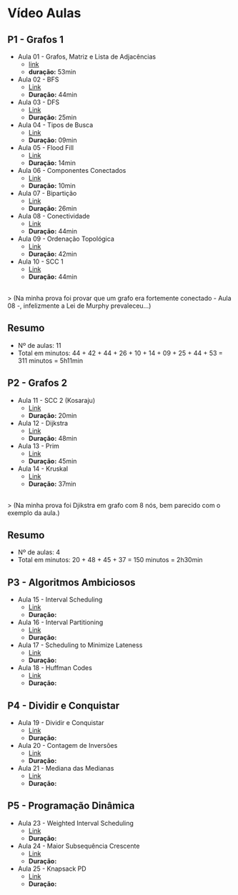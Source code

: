 # Vídeo Aulas

## P1 - Grafos 1
- Aula 01 - Grafos, Matriz e Lista de Adjacências
    * [link](https://unbbr-my.sharepoint.com/personal/serrano_unb_br/_layouts/15/stream.aspx?id=%2Fpersonal%2Fserrano%5Funb%5Fbr%2FDocuments%2FAula%2001%20%2D%20Grafos%20Matriz%20e%20Lista%20de%20Adj%2Emp4&ga=1&referrer=StreamWebApp%2EWeb&referrerScenario=AddressBarCopied%2Eview%2E6a78964a%2Ddf5b%2D45a4%2Daf6b%2D996bfd034320)
    * **duração:** 53min
- Aula 02 - BFS
    * [Link](https://unbbr-my.sharepoint.com/personal/serrano_unb_br/_layouts/15/stream.aspx?id=%2Fpersonal%2Fserrano%5Funb%5Fbr%2FDocuments%2FAula%2002%20%2D%20BFS%2Emp4&ga=1&referrer=StreamWebApp%2EWeb&referrerScenario=AddressBarCopied%2Eview%2E5c6ad5ec%2D88db%2D412c%2Da8dc%2D43648979b194)
    * **Duração:** 44min
- Aula 03 - DFS
    * [Link](https://unbbr-my.sharepoint.com/personal/serrano_unb_br/_layouts/15/stream.aspx?id=%2Fpersonal%2Fserrano%5Funb%5Fbr%2FDocuments%2FAula%2003%20%2D%20DFS%2Emp4&ga=1&referrer=StreamWebApp%2EWeb&referrerScenario=AddressBarCopied%2Eview%2Ef9adcbf3%2D268f%2D449e%2Db91a%2Da5905c066021)
    * **Duração:** 25min
- Aula 04 - Tipos de Busca
    * [Link](https://unbbr-my.sharepoint.com/personal/serrano_unb_br/_layouts/15/stream.aspx?id=%2Fpersonal%2Fserrano%5Funb%5Fbr%2FDocuments%2FAula%2004%20%2D%20Tipos%20de%20Busca%2Emp4&ga=1&referrer=StreamWebApp%2EWeb&referrerScenario=AddressBarCopied%2Eview%2Ec223d86e%2Db47f%2D4a75%2Da1b5%2Dc4e4bf11e8a3)
    * **Duração:** 09min
- Aula 05 - Flood Fill
    * [Link](https://unbbr-my.sharepoint.com/personal/serrano_unb_br/_layouts/15/stream.aspx?id=%2Fpersonal%2Fserrano%5Funb%5Fbr%2FDocuments%2FAula%2005%20%2D%20Flood%20Fill%2Emp4&ga=1&referrer=StreamWebApp%2EWeb&referrerScenario=AddressBarCopied%2Eview%2E8550d7bd%2D3d9a%2D4ea9%2Db2e8%2D7f0565797b46)
    * **Duração:** 14min
- Aula 06 - Componentes Conectados
    * [Link](https://unbbr-my.sharepoint.com/personal/serrano_unb_br/_layouts/15/stream.aspx?id=%2Fpersonal%2Fserrano%5Funb%5Fbr%2FDocuments%2FAula%2006%20%2D%20Componentes%20Conectados%2Emp4&ga=1&referrer=StreamWebApp%2EWeb&referrerScenario=AddressBarCopied%2Eview%2E521ff7a8%2D8228%2D48b9%2Dbe41%2Da0b27ffaa092)
    * **Duração:** 10min
- Aula 07 - Bipartição
    * [Link](https://unbbr-my.sharepoint.com/personal/serrano_unb_br/_layouts/15/stream.aspx?id=%2Fpersonal%2Fserrano%5Funb%5Fbr%2FDocuments%2FAula%2007%20%2D%20Biparti%C3%A7%C3%A3o%2Emp4&ga=1&referrer=StreamWebApp%2EWeb&referrerScenario=AddressBarCopied%2Eview%2E84da7684%2Ddddb%2D4f73%2D95b9%2Dd8bb703057e0)
    * **Duração:** 26min
- Aula 08 - Conectividade
    * [Link](https://unbbr-my.sharepoint.com/personal/serrano_unb_br/_layouts/15/stream.aspx?id=%2Fpersonal%2Fserrano%5Funb%5Fbr%2FDocuments%2FAula%2008%20%2D%20Conectividade%2Emp4&ga=1&referrer=StreamWebApp%2EWeb&referrerScenario=AddressBarCopied%2Eview%2Ed368341c%2D3ae4%2D4228%2D89e8%2D3c6b554ca88b)
    * **Duração:** 44min
- Aula 09 - Ordenação Topológica
    * [Link](https://unbbr-my.sharepoint.com/personal/serrano_unb_br/_layouts/15/stream.aspx?id=%2Fpersonal%2Fserrano%5Funb%5Fbr%2FDocuments%2FAula%2009%20%2D%20Ord%20Topol%C3%B3gica%2Emp4&ga=1&referrer=StreamWebApp%2EWeb&referrerScenario=AddressBarCopied%2Eview%2Ef42a3c7c%2De339%2D4f4c%2Dbc7c%2Dac5157d1e134)
    * **Duração:** 42min
- Aula 10 - SCC 1
    * [Link](https://unbbr-my.sharepoint.com/personal/serrano_unb_br/_layouts/15/stream.aspx?id=%2Fpersonal%2Fserrano%5Funb%5Fbr%2FDocuments%2FAula%2010%20%2D%20SCC1%2Emp4&ga=1&referrer=StreamWebApp%2EWeb&referrerScenario=AddressBarCopied%2Eview%2E4927ba21%2D7469%2D4569%2D9420%2D5288ebc78986)
    * **Duração:** 44min
<br>
> (Na minha prova foi provar que um grafo era fortemente conectado - Aula 08 -, infelizmente a Lei de Murphy prevaleceu...)

## Resumo
* Nº de aulas: 11
* Total em minutos: 44 + 42 + 44 + 26 + 10 + 14 + 09 + 25 + 44 + 53 = 311 minutos = 5h11min

## P2 - Grafos 2
- Aula 11 - SCC 2 (Kosaraju)
    * [Link](https://unbbr-my.sharepoint.com/personal/serrano_unb_br/_layouts/15/stream.aspx?id=%2Fpersonal%2Fserrano%5Funb%5Fbr%2FDocuments%2FAula%2011%20%2D%20SCC2%2Emp4&ga=1&referrer=StreamWebApp%2EWeb&referrerScenario=AddressBarCopied%2Eview%2Edf72a17c%2D71d0%2D4993%2Dbff0%2D2b89eef2f8e6)
    * **Duração:** 20min
- Aula 12 - Dijkstra
    * [Link](https://unbbr-my.sharepoint.com/personal/serrano_unb_br/_layouts/15/stream.aspx?id=%2Fpersonal%2Fserrano%5Funb%5Fbr%2FDocuments%2FAula%2012%20%2D%20Dijkstra%2Emp4&ga=1&referrer=StreamWebApp%2EWeb&referrerScenario=AddressBarCopied%2Eview%2E418bd0c1%2D5888%2D47ce%2Dbd21%2Dec770cfffce4)
    * **Duração:** 48min
- Aula 13 - Prim
    * [Link](https://unbbr-my.sharepoint.com/personal/serrano_unb_br/_layouts/15/stream.aspx?id=%2Fpersonal%2Fserrano%5Funb%5Fbr%2FDocuments%2FAula%2013%20%2D%20Prim%2Emp4&ga=1&referrer=StreamWebApp%2EWeb&referrerScenario=AddressBarCopied%2Eview%2Ec85f82c2%2Dca7d%2D44c0%2Da4f8%2D4852df9ab655)
    * **Duração:** 45min
- Aula 14 - Kruskal
    * [Link](https://unbbr-my.sharepoint.com/personal/serrano_unb_br/_layouts/15/stream.aspx?id=%2Fpersonal%2Fserrano%5Funb%5Fbr%2FDocuments%2FAula%2014%20%2D%20Kruskal%2Emp4&ga=1&referrer=StreamWebApp%2EWeb&referrerScenario=AddressBarCopied%2Eview%2Ee15dddb3%2Dfba6%2D4a81%2Da1b5%2D90e01a5e4e57)
    * **Duração:** 37min

<br>
> (Na minha prova foi Djikstra em grafo com 8 nós, bem parecido com o exemplo da aula.)

## Resumo
* Nº de aulas: 4
* Total em minutos: 20 + 48 + 45 + 37 = 150 minutos = 2h30min

## P3 - Algoritmos Ambiciosos
- Aula 15 - Interval Scheduling
    * [Link]()
    * **Duração:** 
- Aula 16 - Interval Partitioning
    * [Link]()
    * **Duração:** 
- Aula 17 - Scheduling to Minimize Lateness
    * [Link]()
    * **Duração:** 
- Aula 18 - Huffman Codes
    * [Link]()
    * **Duração:** 

## P4 - Dividir e Conquistar
- Aula 19 - Dividir e Conquistar
    * [Link]()
    * **Duração:** 
- Aula 20 - Contagem de Inversões
    * [Link]()
    * **Duração:** 
- Aula 21 - Mediana das Medianas
    * [Link]()
    * **Duração:** 

## P5 - Programação Dinâmica
- Aula 23 - Weighted Interval Scheduling
    * [Link]()
    * **Duração:** 
- Aula 24 - Maior Subsequência Crescente
    * [Link]()
    * **Duração:** 
- Aula 25 - Knapsack PD    
    * [Link]()
    * **Duração:** 